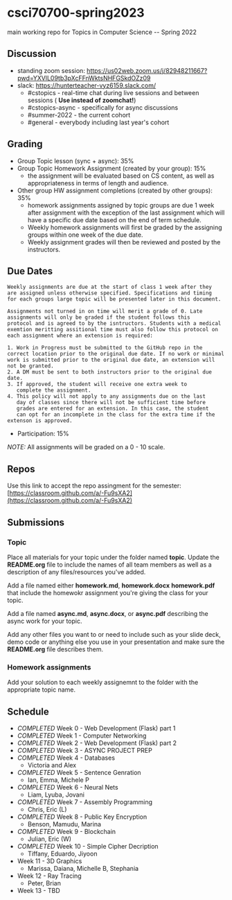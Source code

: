 # csci70700-spring2023

main working repo for Topics in  Computer Science -- Spring 2022

## Discussion
- standing zoom session: https://us02web.zoom.us/j/82948211667?pwd=YXVlL09tb3pXcFFnWktsNHFGSkdOZz09
- slack: https://hunterteacher-vyz6159.slack.com/
  - #cstopics - real-time chat during live sessions and between sessions ( __Use instead of zoomchat!__)
  - #cstopics-async - specifically for async discussions
  - #summer-2022 - the current cohort
  - #general - everybody including last year's cohort

## Grading
- Group Topic lesson (sync + async): 35%
- Group Topic Homework Assignment (created by your group): 15%
  - the assignment will be evaluated based on CS content, as well as
    appropriateness in terms of length and audience.
- Other group HW assignment completions (created by other groups): 35%
  - homework assignments assigned by topic groups are due 1 week after
    assignment with the exception of the last assignment which will
    have a specific due date based on the end of term schedule.
  - Weekly homework assignments will first be graded by the assigning
    groups within one week of the due date.
  - Weekly assignment grades will then be reviewed and posted by the
    instructors.

## Due Dates

	Weekly assignments are due at the start of class 1 week after they
    are assigned unless otherwise specified. Specifications and timing
    for each groups large topic will be presented later in this document.
	
	Assignments not turned in on time will merit a grade of 0. Late
    assignments will only be graded if the student follows this
    protocol and is agreed to by the isntructors. Students with a medical exemtion meritting assitional time must also follow this protocol on each assignment where an extension is required:
	
	1. Work in Progress must be submitted to the GitHub repo in the correct location prior to the original due date. If no work or minimal work is submitted prior to the original due date, an extension will not be granted.
	2. A DM must be sent to both instructors prior to the original due date.
	3. If approved, the student will receive one extra week to
       complete the assignment.
    4. This policy will not apply to any assignments due on the last
       day of classes since there will not be sufficient time before
       grades are entered for an extension. In this case, the student
       can opt for an incomplete in the class for the extra time if the extenson is approved.
	

- Participation: 15%

*NOTE:* All assignments will be graded on a 0 - 10 scale.

## Repos

Use this link to accept the repo assingment for the semester: [https://classroom.github.com/a/-Fu9sXA2](https://classroom.github.com/a/-Fu9sXA2)


## Submissions

### Topic

Place all materials for your topic under the folder named
**topic**. Update the **README.org** file to include the names of all team
members as well as a description of any files/resources you've added.

Add a file named either **homework.md**, **homework.docx**
**homework.pdf** that include the homewokr assignment you're giving the
class for your topic.

Add a file named **async.md**, **async.docx**, or **async.pdf** describing the async work for your topic.

Add any other files you want to or need to include such as your slide deck, demo code or anything else you use in your presentation and make sure the **README.org** file describes them.

### Homework assignments

Add your solution to each weekly assignemnt to the folder with the appropriate topic name.

## Schedule

- *COMPLETED* Week 0 - Web Development (Flask) part 1
- *COMPLETED* Week 1 - Computer Networking
- *COMPLETED* Week 2 - Web Development (Flask) part 2
- *COMPLETED* Week 3 - ASYNC PROJECT PREP
- *COMPLETED* Week 4 - Databases
  - Victoria and Alex
- *COMPLETED* Week 5 - Sentence Genration
  - Ian, Emma, Michele P
- *COMPLETED* Week 6 - Neural Nets
  - Liam, Lyuba, Jovani
- *COMPLETED* Week 7 - Assembly Programming
  - Chris, Eric (L)
- *COMPLETED* Week 8 - Public Key Encryption
  - Benson, Mamudu, Marina
- *COMPLETED* Week 9 - Blockchain 
  - Julian, Eric (W)
- *COMPLETED* Week 10 - Simple Cipher Decription
  - Tiffany, Eduardo, Jiyoon
- Week 11 - 3D Graphics
  - Marissa, Daiana, Michelle B, Stephania
- Week 12 - Ray Tracing 
  - Peter, Brian
- Week 13 - TBD
  

